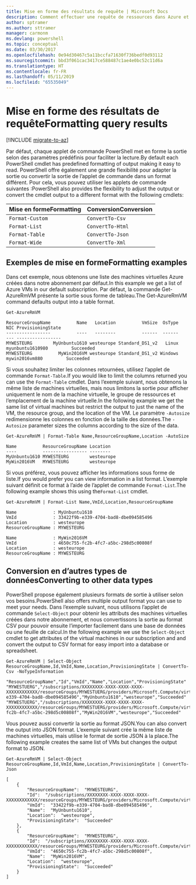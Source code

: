 ```yaml
---
title: Mise en forme des résultats de requête | Microsoft Docs
description: Comment effectuer une requête de ressources dans Azure et mettre en forme les résultats.
author: sptramer
ms.author: sttramer
manager: carmonm
ms.devlang: powershell
ms.topic: conceptual
ms.date: 03/30/2017
ms.openlocfilehash: 0e94d30467c5a11bccfa71630f736bedf0d93112
ms.sourcegitcommit: bbd3f061cac3417ce588487c1ae4e0bc52c11d6a
ms.translationtype: HT
ms.contentlocale: fr-FR
ms.lasthandoff: 05/11/2019
ms.locfileid: "65535049"
---
```

# <a name="formatting-query-results"></a><span data-ttu-id="1e98b-103">Mise en forme des résultats de requête</span><span class="sxs-lookup"><span data-stu-id="1e98b-103">Formatting query results</span></span>

[!INCLUDE [migrate-to-az](../includes/migrate-to-az.md)]

<span data-ttu-id="1e98b-104">Par défaut, chaque applet de commande PowerShell met en forme la sortie selon des paramètres prédéfinis pour faciliter la lecture.</span><span class="sxs-lookup"><span data-stu-id="1e98b-104">By default each PowerShell cmdlet has predefined formatting of output making it easy to read.</span></span>  <span data-ttu-id="1e98b-105">PowerShell offre également une grande flexibilité pour adapter la sortie ou convertir la sortie de l’applet de commande dans un format différent. Pour cela, vous pouvez utiliser les applets de commande suivantes :</span><span class="sxs-lookup"><span data-stu-id="1e98b-105">PowerShell also provides the flexibility to adjust the output or convert the cmdlet output to a different format with the following cmdlets:</span></span>

| <span data-ttu-id="1e98b-106">Mise en forme</span><span class="sxs-lookup"><span data-stu-id="1e98b-106">Formatting</span></span>      | <span data-ttu-id="1e98b-107">Conversion</span><span class="sxs-lookup"><span data-stu-id="1e98b-107">Conversion</span></span>       |
|-----------------|------------------|
| `Format-Custom` | `ConvertTo-Csv`  |
| `Format-List`   | `ConvertTo-Html` |
| `Format-Table`  | `ConvertTo-Json` |
| `Format-Wide`   | `ConvertTo-Xml`  |

## <a name="formatting-examples"></a><span data-ttu-id="1e98b-108">Exemples de mise en forme</span><span class="sxs-lookup"><span data-stu-id="1e98b-108">Formatting examples</span></span>

<span data-ttu-id="1e98b-109">Dans cet exemple, nous obtenons une liste des machines virtuelles Azure créées dans notre abonnement par défaut.</span><span class="sxs-lookup"><span data-stu-id="1e98b-109">In this example we get a list of Azure VMs in our default subscription.</span></span>  <span data-ttu-id="1e98b-110">Par défaut, la commande Get-AzureRmVM présente la sortie sous forme de tableau.</span><span class="sxs-lookup"><span data-stu-id="1e98b-110">The Get-AzureRmVM command defaults output into a table format.</span></span>

```powershell-interactive
Get-AzureRmVM
```

```output
ResourceGroupName          Name   Location          VmSize  OsType              NIC ProvisioningState
-----------------          ----   --------          ------  ------              --- -----------------
MYWESTEURG        MyUnbuntu1610 westeurope Standard_DS1_v2   Linux myunbuntu1610980         Succeeded
MYWESTEURG          MyWin2016VM westeurope Standard_DS1_v2 Windows   mywin2016vm880         Succeeded
```

<span data-ttu-id="1e98b-111">Si vous souhaitez limiter les colonnes retournées, utilisez l’applet de commande `Format-Table`.</span><span class="sxs-lookup"><span data-stu-id="1e98b-111">If you would like to limit the columns returned you can use the `Format-Table` cmdlet.</span></span> <span data-ttu-id="1e98b-112">Dans l’exemple suivant, nous obtenons la même liste de machines virtuelles, mais nous limitons la sortie pour afficher uniquement le nom de la machine virtuelle, le groupe de ressources et l’emplacement de la machine virtuelle.</span><span class="sxs-lookup"><span data-stu-id="1e98b-112">In the following example we get the same list of virtual machines but restrict the output to just the name of the VM, the resource group, and the location of the VM.</span></span>  <span data-ttu-id="1e98b-113">Le paramètre `-Autosize` redimensionne les colonnes en fonction de la taille des données.</span><span class="sxs-lookup"><span data-stu-id="1e98b-113">The `-Autosize` parameter sizes the columns according to the size of the data.</span></span>

```powershell-interactive
Get-AzureRmVM | Format-Table Name,ResourceGroupName,Location -AutoSize
```

```output
Name          ResourceGroupName Location
----          ----------------- --------
MyUnbuntu1610 MYWESTEURG        westeurope
MyWin2016VM   MYWESTEURG        westeurope
```

<span data-ttu-id="1e98b-114">Si vous préférez, vous pouvez afficher les informations sous forme de liste.</span><span class="sxs-lookup"><span data-stu-id="1e98b-114">If you would prefer you can view information in a list format.</span></span> <span data-ttu-id="1e98b-115">L’exemple suivant définit ce format à l’aide de l’applet de commande `Format-List`.</span><span class="sxs-lookup"><span data-stu-id="1e98b-115">The following example shows this using the`Format-List` cmdlet.</span></span>

```powershell-interactive
Get-AzureRmVM | Format-List Name,VmId,Location,ResourceGroupName
```

```output
Name              : MyUnbuntu1610
VmId              : 33422f9b-e339-4704-bad8-dbe094585496
Location          : westeurope
ResourceGroupName : MYWESTEURG

Name              : MyWin2016VM
VmId              : 4650c755-fc2b-4fc7-a5bc-298d5c00808f
Location          : westeurope
ResourceGroupName : MYWESTEURG
```

## <a name="converting-to-other-data-types"></a><span data-ttu-id="1e98b-116">Conversion en d’autres types de données</span><span class="sxs-lookup"><span data-stu-id="1e98b-116">Converting to other data types</span></span>

<span data-ttu-id="1e98b-117">PowerShell propose également plusieurs formats de sortie à utiliser selon vos besoins.</span><span class="sxs-lookup"><span data-stu-id="1e98b-117">PowerShell also offers multiple output format you can use to meet your needs.</span></span>  <span data-ttu-id="1e98b-118">Dans l’exemple suivant, nous utilisons l’applet de commande `Select-Object` pour obtenir les attributs des machines virtuelles créées dans notre abonnement, et nous convertissons la sortie au format CSV pour pouvoir ensuite l’importer facilement dans une base de données ou une feuille de calcul.</span><span class="sxs-lookup"><span data-stu-id="1e98b-118">In the following example we use the `Select-Object` cmdlet to get attributes of the virtual machines in our subscription and and convert the output to CSV format for easy import into a database or spreadsheet.</span></span>

```powershell-interactive
Get-AzureRmVM | Select-Object ResourceGroupName,Id,VmId,Name,Location,ProvisioningState | ConvertTo-Csv -NoTypeInformation
```

```output
"ResourceGroupName","Id","VmId","Name","Location","ProvisioningState"
"MYWESTUERG","/subscriptions/XXXXXXXX-XXXX-XXXX-XXXX-XXXXXXXXXXXX/resourceGroups/MYWESTUERG/providers/Microsoft.Compute/virtualMachines/MyUnbuntu1610","33422f9b-e339-4704-bad8-dbe094585496","MyUnbuntu1610","westeurope","Succeeded"
"MYWESTUERG","/subscriptions/XXXXXXXX-XXXX-XXXX-XXXX-XXXXXXXXXXXX/resourceGroups/MYWESTUERG/providers/Microsoft.Compute/virtualMachines/MyWin2016VM","4650c755-fc2b-4fc7-a5bc-298d5c00808f","MyWin2016VM","westeurope","Succeeded"
```

<span data-ttu-id="1e98b-119">Vous pouvez aussi convertir la sortie au format JSON.</span><span class="sxs-lookup"><span data-stu-id="1e98b-119">You can also convert the output into JSON format.</span></span>  <span data-ttu-id="1e98b-120">L’exemple suivant crée la même liste de machines virtuelles, mais utilise le format de sortie JSON à la place.</span><span class="sxs-lookup"><span data-stu-id="1e98b-120">The following example creates the same list of VMs but changes the output format to JSON.</span></span>

```powershell-interactive
Get-AzureRmVM | Select-Object ResourceGroupName,Id,VmId,Name,Location,ProvisioningState | ConvertTo-Json
```

```output
[
    {
        "ResourceGroupName":  "MYWESTEURG",
        "Id":  "/subscriptions/XXXXXXXX-XXXX-XXXX-XXXX-XXXXXXXXXXXX/resourceGroups/MYWESTEURG/providers/Microsoft.Compute/virtualMachines/MyUnbuntu1610",
        "VmId":  "33422f9b-e339-4704-bad8-dbe094585496",
        "Name":  "MyUnbuntu1610",
        "Location":  "westeurope",
        "ProvisioningState":  "Succeeded"
    },
    {
        "ResourceGroupName":  "MYWESTEURG",
        "Id":  "/subscriptions/XXXXXXXX-XXXX-XXXX-XXXX-XXXXXXXXXXXX/resourceGroups/MYWESTEURG/providers/Microsoft.Compute/virtualMachines/MyWin2016VM",
        "VmId":  "4650c755-fc2b-4fc7-a5bc-298d5c00808f",
        "Name":  "MyWin2016VM",
        "Location":  "westeurope",
        "ProvisioningState":  "Succeeded"
    }
]
```
